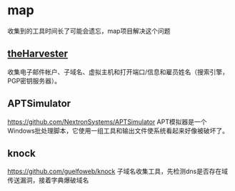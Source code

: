 # map

收集到的工具时间长了可能会遗忘，map项目解决这个问题

## [theHarvester](https://github.com/laramies/theHarvester.git)

收集电子邮件帐户、子域名、虚拟主机和打开端口/信息和雇员姓名（搜索引擎，PGP密钥服务器）。

## APTSimulator

https://github.com/NextronSystems/APTSimulator
APT模拟器是一个Windows批处理脚本，它使用一组工具和输出文件使系统看起来好像被破坏了。

## knock

https://github.com/guelfoweb/knock
子域名收集工具，先检测dns是否存在域传送漏洞，接着字典爆破域名
